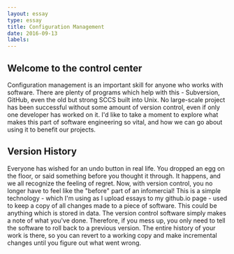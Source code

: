 ```yaml
---
layout: essay
type: essay
title: Configuration Management
date: 2016-09-13
labels:
---
```


## Welcome to the control center
Configuration management is an important skill for anyone who works with software.
There are plenty of programs which help with this - Subversion, GitHub, even the old but strong SCCS built into Unix.
No large-scale project has been successful without some amount of version control, even if only one developer has worked on it.
I'd like to take a moment to explore what makes this part of software engineering so vital, and how we can go about using it to benefit our projects.

## Version History
Everyone has wished for an undo button in real life. You dropped an egg on the floor, or said something before you thought it through.
It happens, and we all recognize the feeling of regret. Now, with version control, you no longer have to feel like the "before" part of an infomercial!
This is a simple technology - which I'm using as I upload essays to my github.io page - used to keep a copy of all changes made to a piece of software.
This could be anything which is stored in data. The version control software simply makes a note of what you've done.
Therefore, if you mess up, you only need to tell the software to roll back to a previous version.
The entire history of your work is there, so you can revert to a working copy and make incremental changes until you figure out what went wrong.

